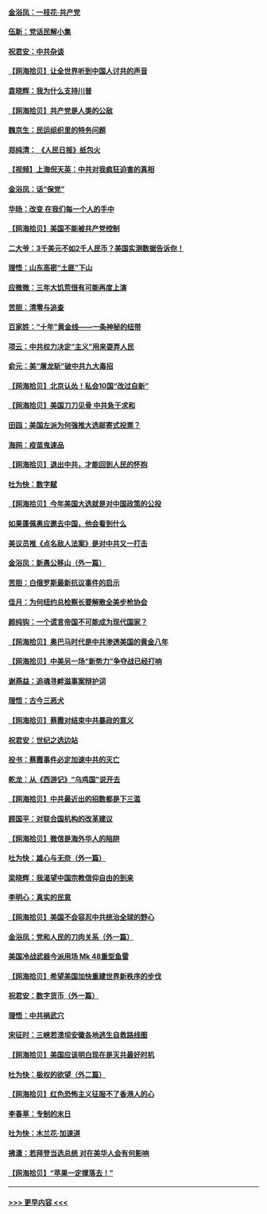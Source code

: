 #### [金浴凤：一枝花·共产党](../pages/nsc993/n12368757.md?t=08311451) 
#### [伍新：党话民解小集](../pages/nsc993/n12366907.md?t=08311451) 
#### [祝君安：中共杂谈](../pages/nsc993/n12366076.md?t=08311451) 
#### [【网海拾贝】让全世界听到中国人讨共的声音](../pages/nsc993/n12365569.md?t=08311451) 
#### [袁晓辉：我为什么支持川普](../pages/nsc993/n12362670.md?t=08311451) 
#### [【网海拾贝】共产党是人类的公敌](../pages/nsc993/n12363182.md?t=08311451) 
#### [魏京生：民运组织里的特务问题](../pages/nsc993/n12363010.md?t=08311451) 
#### [郑纯清： 《人民日报》纸包火](../pages/nsc993/n12362706.md?t=08311451) 
#### [【视频】上海倪天英：中共对我疯狂迫害的真相](../pages/nsc993/n12356341.md?t=08311451) 
#### [金浴凤：话“保党”](../pages/nsc993/n12361867.md?t=08311451) 
#### [华旸：改变 在我们每一个人的手中](../pages/nsc993/n12361774.md?t=08311451) 
#### [【网海拾贝】美国不能被共产党控制](../pages/nsc993/n12360271.md?t=08311451) 
#### [二大爷：3千美元不如2千人民币？美国实测数据告诉你！](../pages/nsc993/n12358563.md?t=08311451) 
#### [理悟：山东高密“土匪”下山](../pages/nsc993/n12358535.md?t=08311451) 
#### [应微微：三年大饥荒很有可能再度上演](../pages/nsc993/n12358523.md?t=08311451) 
#### [苦胆：清零与追查](../pages/nsc993/n12358501.md?t=08311451) 
#### [百家姓：“十年”黄金线——一条神秘的纽带](../pages/nsc993/n12358319.md?t=08311451) 
#### [项云：中共权力决定“主义”用来耍弄人民](../pages/nsc993/n12358172.md?t=08311451) 
#### [俞元：美“屠龙斩”破中共九大毒招](../pages/nsc993/n12357822.md?t=08311451) 
#### [【网海拾贝】北京认怂！私会10国“改过自新”](../pages/nsc993/n12357784.md?t=08311451) 
#### [【网海拾贝】美国刀刀见骨 中共急于求和](../pages/nsc993/n12355511.md?t=08311451) 
#### [田园：美国左派为何强推大选邮寄式投票？](../pages/nsc993/n12352963.md?t=08311451) 
#### [海网：疫苗鬼速品](../pages/nsc993/n12354438.md?t=08311451) 
#### [【网海拾贝】退出中共，才能回到人民的怀抱](../pages/nsc993/n12352634.md?t=08311451) 
#### [吐为快：数字赋](../pages/nsc993/n12352317.md?t=08311451) 
#### [【网海拾贝】今年美国大选就是对中国政策的公投](../pages/nsc993/n12350973.md?t=08311451) 
#### [如果蓬佩奥应邀去中国，他会看到什么](../pages/nsc993/n12350945.md?t=08311451) 
#### [美议员推《点名敌人法案》是对中共又一打击](../pages/nsc993/n12350765.md?t=08311451) 
#### [金浴凤：新愚公移山（外一篇）](../pages/nsc993/n12350253.md?t=08311451) 
#### [苦胆：白俄罗斯最新抗议事件的启示](../pages/nsc993/n12349989.md?t=08311451) 
#### [佳月：为何纽约总检察长要解散全美步枪协会](../pages/nsc993/n12349939.md?t=08311451) 
#### [颜纯钩：一个谎言帝国不可能成为现代国家？](../pages/nsc993/n12349898.md?t=08311451) 
#### [【网海拾贝】奥巴马时代是中共渗透美国的黄金八年](../pages/nsc993/n12349284.md?t=08311451) 
#### [【网海拾贝】中美另一场“新势力”争夺战已经打响](../pages/nsc993/n12346998.md?t=08311451) 
#### [谢燕益：追魂寻衅滋事案辩护词](../pages/nsc993/n12346892.md?t=08311451) 
#### [理悟：古今三恶犬](../pages/nsc993/n12345190.md?t=08311451) 
#### [【网海拾贝】蔡霞对结束中共暴政的意义](../pages/nsc993/n12344263.md?t=08311451) 
#### [祝君安：世纪之选边站](../pages/nsc993/n12342382.md?t=08311451) 
#### [投书：蔡霞事件必定加速中共的灭亡](../pages/nsc993/n12341881.md?t=08311451) 
#### [乾龙：从《西游记》“乌鸡国”说开去](../pages/nsc993/n12341690.md?t=08311451) 
#### [【网海拾贝】中共最近出的招数都是下三滥](../pages/nsc993/n12341593.md?t=08311451) 
#### [顾国平：对联合国机构的改革建议](../pages/nsc993/n12339928.md?t=08311451) 
#### [【网海拾贝】微信是海外华人的陷阱](../pages/nsc993/n12338868.md?t=08311451) 
#### [吐为快：雄心与无奈（外一篇）](../pages/nsc993/n12338132.md?t=08311451) 
#### [梁晓辉：我渴望中国宗教信仰自由的到来](../pages/nsc993/n12336657.md?t=08311451) 
#### [李明心：真实的民意](../pages/nsc993/n12336089.md?t=08311451) 
#### [【网海拾贝】美国不会容忍中共统治全球的野心](../pages/nsc993/n12336063.md?t=08311451) 
#### [金浴凤：党和人民的刀肉关系（外一篇）](../pages/nsc993/n12335834.md?t=08311451) 
#### [美国冷战武器今派用场 Mk 48重型鱼雷](../pages/nsc993/n12335354.md?t=08311451) 
#### [【网海拾贝】希望美国加快重建世界新秩序的步伐](../pages/nsc993/n12334224.md?t=08311451) 
#### [祝君安：数字货币（外一篇）](../pages/nsc993/n12334186.md?t=08311451) 
#### [理悟：中共祸武穴](../pages/nsc993/n12333962.md?t=08311451) 
#### [宋征时：三峡若溃坝安徽各地逃生自救路线图](../pages/nsc993/n12332450.md?t=08311451) 
#### [【网海拾贝】美国应该明白现在是灭共最好时机](../pages/nsc993/n12332313.md?t=08311451) 
#### [吐为快：极权的欲望（外二篇）](../pages/nsc993/n12332089.md?t=08311451) 
#### [【网海拾贝】红色恐怖主义征服不了香港人的心](../pages/nsc993/n12329296.md?t=08311451) 
#### [李春草：专制的末日](../pages/nsc993/n12329079.md?t=08311451) 
#### [吐为快：木兰花‧加速道](../pages/nsc993/n12327366.md?t=08311451) 
#### [拂潇：若拜登当选总统 对在美华人会有何影响](../pages/nsc993/n12295996.md?t=08311451) 
#### [【网海拾贝】“苹果一定撑落去！”](../pages/nsc993/n12326784.md?t=08311451) 

----
#### [ >>> 更早内容 <<< ](../indexes/nsc993-earlier.md)

